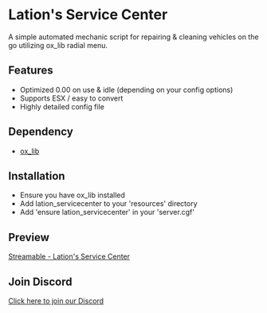 # Lation's Service Center

A simple automated mechanic script for repairing & cleaning vehicles on the go utilizing ox_lib radial menu.

## Features
- Optimized 0.00 on use & idle (depending on your config options)
- Supports ESX / easy to convert
- Highly detailed config file

## Dependency
- [ox_lib](https://github.com/overextended/ox_lib/releases)

## Installation
- Ensure you have ox_lib installed
- Add lation_servicecenter to your 'resources' directory
- Add 'ensure lation_servicecenter' in your 'server.cgf'

## Preview
[Streamable - Lation's Service Center](https://streamable.com/q9miw8)

## Join Discord
[Click here to join our Discord](https://discord.gg/9EbY4nM5uu)
